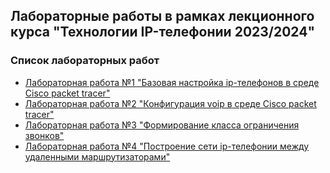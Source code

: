 ## Лабораторные работы в рамках лекционного курса "Технологии IP-телефонии 2023/2024"
### Список лабораторных работ
- [Лабораторная работа №1 "Базовая настройка ip-телефонов в среде Сisco packet tracer"](labs2023_2024/lab1/lab1.md)
- [Лабораторная работа №2 "Конфигурация voip в среде Сisco packet tracer"](labs2023_2024/lab2/lab2.md)
- [Лабораторная работа №3 "Формирование класса ограничения звонков"](labs2023_2024/lab3/lab3.md)
- [Лабораторная работа №4 "Построение сети ip-телефонии между удаленными маршрутизаторами"](labs2023_2024/lab4/lab4.md)
